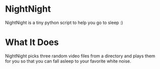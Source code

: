 NightNight
==========

NightNight is a tiny python script to help you go to sleep :)

What It Does
============
NightNight picks three random video files from a directory and plays them for you
so that you can fall asleep to your favorite white noise.
